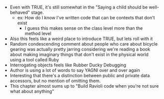 * Even with TRUE, it's still somewhat in the "Saying a child should be well-behaved" stage.
  * ex: How do I know I've written code that can be contexts that don't exist
    * I guess this makes sense on the class level more than the method level
* Also this feels like a weird place to introduce TRUE, but lets roll with it
* Random condescending comment about people who care about bicycle gearing was actually pretty jarring considering we're reading a book about making imaginary things that don't exist in the physical world using a tool called Ruby
* Interrogating objects feels like Rubber Ducky Debugging
* Author is using a lot of words to say YAGNI over and over again
* Interesting that there's a distinction between public and private data accessors, but no mention of omitting them.
* This chapter almost sums up to "Build Ravioli code when you're not sure what about anything"
